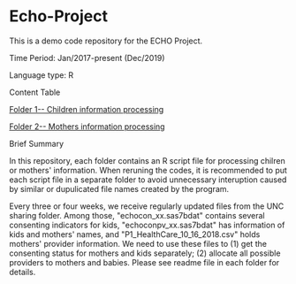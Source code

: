 # Echo-Project
This is a demo code repository for the ECHO Project.

Time Period: Jan/2017-present (Dec/2019)

Language type: R

Content Table

[Folder 1-- Children information processing](https://github.com/PSU-DA/Echo_project/tree/master/Processing_Children)

[Folder 2-- Mothers information processing](https://github.com/PSU-DA/Echo_project/tree/master/Processing_Mothers)

Brief Summary

In this repository, each folder contains an R script file for processing chilren or mothers' information. When reruning the codes, it is recommended to put each script file in a separate folder to avoid unnecessary interuption caused by similar or dupulicated file names created by the program. 

Every three or four weeks, we receive regularly updated files from the UNC sharing folder. Among those, "echocon_xx.sas7bdat" contains several consenting indicators for kids, "echoconpv_xx.sas7bdat" has information of kids and mothers' names, and "P1_HealthCare_10_16_2018.csv" holds mothers' provider information. We need to use these files to (1) get the consenting status for mothers and kids separately; (2) allocate all possible providers to mothers and babies. Please see readme file in each folder for details.
